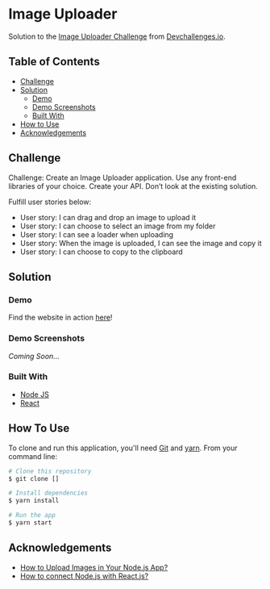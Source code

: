 # Image Uploader

Solution to the [Image Uploader Challenge](https://devchallenges.io/challenges/O2iGT9yBd6xZBrOcVirx) from [Devchallenges.io](https://devchallenges.io/).

<!-- TABLE OF CONTENTS -->

## Table of Contents

- [Challenge](#challenge)
- [Solution](#solution)
  - [Demo](#demo)
  - [Demo Screenshots](#demo-screenshots)
  - [Built With](#built-with)
- [How to Use](#how-to-use)
- [Acknowledgements](#acknowledgements)

<!-- Challenge -->

## Challenge

Challenge: Create an Image Uploader application. Use any front-end libraries of your choice. Create your API. Don’t look at the existing solution.

Fulfill user stories below:

- User story: I can drag and drop an image to upload it
- User story: I can choose to select an image from my folder
- User story: I can see a loader when uploading
- User story: When the image is uploaded, I can see the image and copy it
- User story: I can choose to copy to the clipboard

## Solution

### Demo

Find the website in action [here]()!

### Demo Screenshots

_Coming Soon..._

### Built With

<!-- This section should list any major frameworks that you built your project using. Here are a few examples.-->

- [Node JS]()
- [React](https://reactjs.org/)

## How To Use

<!-- For example: -->

To clone and run this application, you'll need [Git](https://git-scm.com) and [yarn](https://yarnpkg.com/). From your command line:

```bash
# Clone this repository
$ git clone []

# Install dependencies
$ yarn install

# Run the app
$ yarn start
```

## Acknowledgements

- [How to Upload Images in Your Node.js App?](https://javascript.plainenglish.io/upload-images-in-your-node-app-e05d0423fd4a)
- [How to connect Node.js with React.js?](https://www.geeksforgeeks.org/how-to-connect-node-js-with-react-js/)
